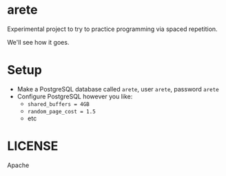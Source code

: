 arete
=====

Experimental project to try to practice programming via spaced repetition.

We'll see how it goes.

Setup
=====

- Make a PostgreSQL database called `arete`, user `arete`, password `arete`
- Configure PostgreSQL however you like:
    - `shared_buffers = 4GB`
    - `random_page_cost = 1.5`
    - etc

LICENSE
=======

Apache